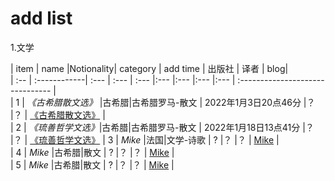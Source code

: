 # add list  
1.文学

| item  |     name     |Notionality| category | add time |  出版社 |  译者 |  blog|  
| :-- | :------------| :--- | :---  | :--- |:--- |:--- |:--- |:--- | :------------------------------- |  
| 1 | _《古希腊散文选》_ |古希腊|古希腊罗马-散文 | 2022年1月3日20点46分 |？ |？ | [《古希腊散文选》](https://github.com/rasputin2020/Study_Note_data/blob/50df3f1b9ef8c5bf545413b53dd3a849c569311b/%E8%AF%BB%E4%B9%A6%E7%AC%94%E8%AE%B0/%E5%8F%A4%E5%B8%8C%E8%85%8A%E7%BD%97%E9%A9%AC/220103%E5%8F%A4%E5%B8%8C%E8%85%8A%E6%95%A3%E6%96%87%E9%80%89.md) |  
| 2 | _《琉善哲学文选》_|古希腊|古希腊罗马-散文 |  2022年1月18日13点41分  |？ |？ | [《琉善哲学文选》](https://github.com/rasputin2020/Study_Note_data/blob/50df3f1b9ef8c5bf545413b53dd3a849c569311b/%E8%AF%BB%E4%B9%A6%E7%AC%94%E8%AE%B0/%E5%8F%A4%E5%B8%8C%E8%85%8A%E7%BD%97%E9%A9%AC/220118%E7%90%89%E5%96%84%E5%93%B2%E5%AD%A6%E6%96%87%E9%80%89.md)
| 3 | _Mike_  |法国|文学-诗歌  |  ? |？ |？ | [Mike](link)    |    
| 4 | _Mike_  |古希腊|散文   |  ? |？ |？ | [Mike](link)   |    
| 5 | _Mike_  |古希腊|散文  |  ? |？ |？ | [Mike](link)    |  

